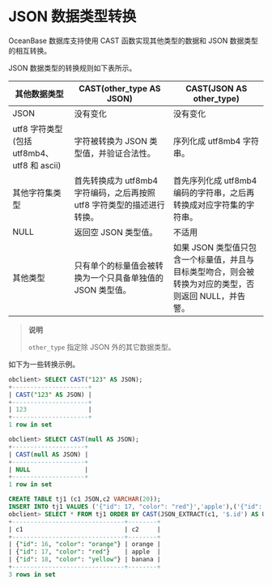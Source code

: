 # JSON 数据类型转换

OceanBase 数据库支持使用 CAST 函数实现其他类型的数据和 JSON 数据类型的相互转换。

JSON 数据类型的转换规则如下表所示。

|               其他数据类型                |          CAST(other_type AS JSON)           |                 CAST(JSON AS other_type)                 |
|-------------------------------------|---------------------------------------------|----------------------------------------------------------|
| JSON                                | 没有变化                                        | 没有变化                                                     |
| utf8 字符类型 (包括 utf8mb4、utf8 和 ascii) | 字符被转换为 JSON 类型值，并验证合法性。                     | 序列化成 utf8mb4 字符串。                                        |
| 其他字符集类型                             | 首先转换成为 utf8mb4 字符编码，之后再按照 utf8 字符类型的描述进行转换。 | 首先序列化成 utf8mb4 编码的字符串，之后再转换成对应字符集的字符串。                   |
| NULL                                | 返回空 JSON 类型值。                               | 不适用                                                      |
| 其他类型                                | 只有单个的标量值会被转换为一个只具备单独值的 JSON 类型值。            | 如果 JSON 类型值只包含一个标量值，并且与目标类型吻合，则会被转换为对应的类型，否则返回 NULL，并告警。 |

>**说明**
>
>`other_type` 指定除 JSON 外的其它数据类型。

如下为一些转换示例。

```sql
obclient> SELECT CAST("123" AS JSON);
+---------------------+
| CAST("123" AS JSON) |
+---------------------+
| 123                 |
+---------------------+
1 row in set

obclient> SELECT CAST(null AS JSON);
+--------------------+
| CAST(null AS JSON) |
+--------------------+
| NULL               |
+--------------------+
1 row in set

CREATE TABLE tj1 (c1 JSON,c2 VARCHAR(20));
INSERT INTO tj1 VALUES ('{"id": 17, "color": "red"}','apple'),('{"id": 18, "color": "yellow"}', 'banana'),('{"id": 16, "color": "orange"}','orange');
obclient> SELECT * FROM tj1 ORDER BY CAST(JSON_EXTRACT(c1, '$.id') AS UNSIGNED);
+-------------------------------+--------+
| c1                            | c2     |
+-------------------------------+--------+
| {"id": 16, "color": "orange"} | orange |
| {"id": 17, "color": "red"}    | apple  |
| {"id": 18, "color": "yellow"} | banana |
+-------------------------------+--------+
3 rows in set
```
